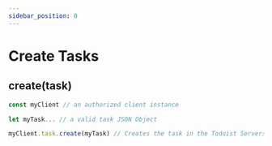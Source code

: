 ```yaml
---
sidebar_position: 0
---
```


# Create Tasks

## create(task)

```js
const myClient // an authorized client instance

let myTask... // a valid task JSON Object

myClient.task.create(myTask) // Creates the task in the Todoist Servers
```
